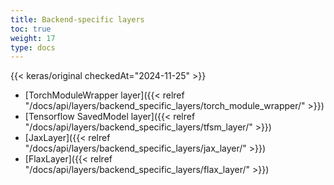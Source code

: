 ```yaml
---
title: Backend-specific layers
toc: true
weight: 17
type: docs
---
```


{{< keras/original checkedAt="2024-11-25" >}}

- [TorchModuleWrapper layer]({{< relref "/docs/api/layers/backend_specific_layers/torch_module_wrapper/" >}})
- [Tensorflow SavedModel layer]({{< relref "/docs/api/layers/backend_specific_layers/tfsm_layer/" >}})
- [JaxLayer]({{< relref "/docs/api/layers/backend_specific_layers/jax_layer/" >}})
- [FlaxLayer]({{< relref "/docs/api/layers/backend_specific_layers/flax_layer/" >}})
